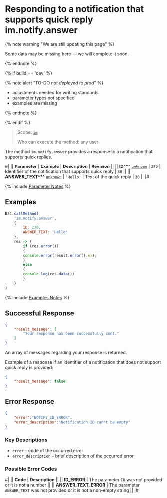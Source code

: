 # Responding to a notification that supports quick reply im.notify.answer

{% note warning "We are still updating this page" %}

Some data may be missing here — we will complete it soon.

{% endnote %}

{% if build == 'dev' %}

{% note alert "TO-DO _not deployed to prod_" %}

- adjustments needed for writing standards
- parameter types not specified
- examples are missing

{% endnote %}

{% endif %}

> Scope: [`im`](../../scopes/permissions.md)
>
> Who can execute the method: any user

The method `im.notify.answer` provides a response to a notification that supports quick replies.

#|
|| **Parameter** | **Example** | **Description** | **Revision** ||
|| **ID^*^**
[`unknown`](../../data-types.md) | `270` | Identifier of the notification that supports quick reply | `30` ||
|| **ANSWER_TEXT^*^**
[`unknown`](../../data-types.md) | `'Hello'` | Text of the quick reply | `30` ||
|#

{% include [Parameter Notes](../../../_includes/required.md) %}

## Examples

```js
B24.callMethod(
    'im.notify.answer',
    {
        ID: 270,
        ANSWER_TEXT: 'Hello'
    },
    res => {
        if (res.error())
        {
        console.error(result.error().ex);
        }
        else
        {
        console.log(res.data())
        }
    }
)
```

{% include [Examples Notes](../../../_includes/examples.md) %}

## Successful Response

```json
{
    "result_message": [
        "Your response has been successfully sent."
    ]
}
```

An array of messages regarding your response is returned.

Example of a response if an identifier of a notification that does not support quick reply is provided:

```json
{
    "result_message": false
}
```

## Error Response

```json
{
    "error":"NOTIFY_ID_ERROR",
    "error_description":"Notification ID can't be empty"
}
```

### Key Descriptions

- `error` – code of the occurred error
- `error_description` – brief description of the occurred error

### Possible Error Codes

#|
|| **Code** | **Description** ||
|| **ID_ERROR** | The parameter `ID` was not provided or it is not a number ||
|| **ANSWER_TEXT_ERROR** | The parameter `ANSWER_TEXT` was not provided or it is not a non-empty string ||
|#